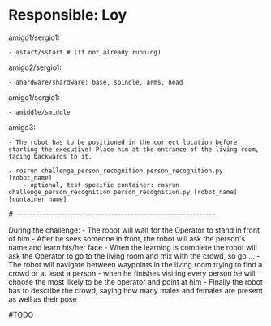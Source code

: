 # Responsible: Loy

amigo1/sergio1:

    - astart/sstart # (if not already running)

amigo2/sergio1:

    - ahardware/shardware: base, spindle, arms, head

amigo1/sergio1:

    - amiddle/smiddle

amigo3:

    - The robot has to be positioned in the correct location before starting the executive! Place him at the entrance of the living room, facing backwards to it.

    - rosrun challenge_person_recognition person_recognition.py [robot_name]
        - optional, test specific container: rosrun challenge_person_recognition person_recognition.py [robot_name] [container name]


#--------------------------------------------------------------


During the challenge:
    - The robot will wait for the Operator to stand in front of him
    - After he sees someone in front, the robot will ask the person's name and learn his/her face
    - When the learning is complete the robot will ask the Operator to go to the living room and mix with the crowd, so go....
    - The robot will navigate between waypoints in the living room trying to find a crowd or at least a person
    - when he finishes visiting every person he will choose the most likely to be the operator and point at him
    - Finally the robot has to describe the crowd, saying how many males and females are present as well as their pose

#TODO